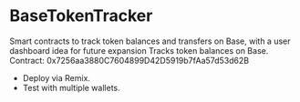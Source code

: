 # BaseTokenTracker
Smart contracts to track token balances and transfers on Base, with a user dashboard idea for future expansion
Tracks token balances on Base. Contract: 0x7256aa3880C7604899D42D5919b7fAa57d53d62B
- Deploy via Remix.
- Test with multiple wallets.
